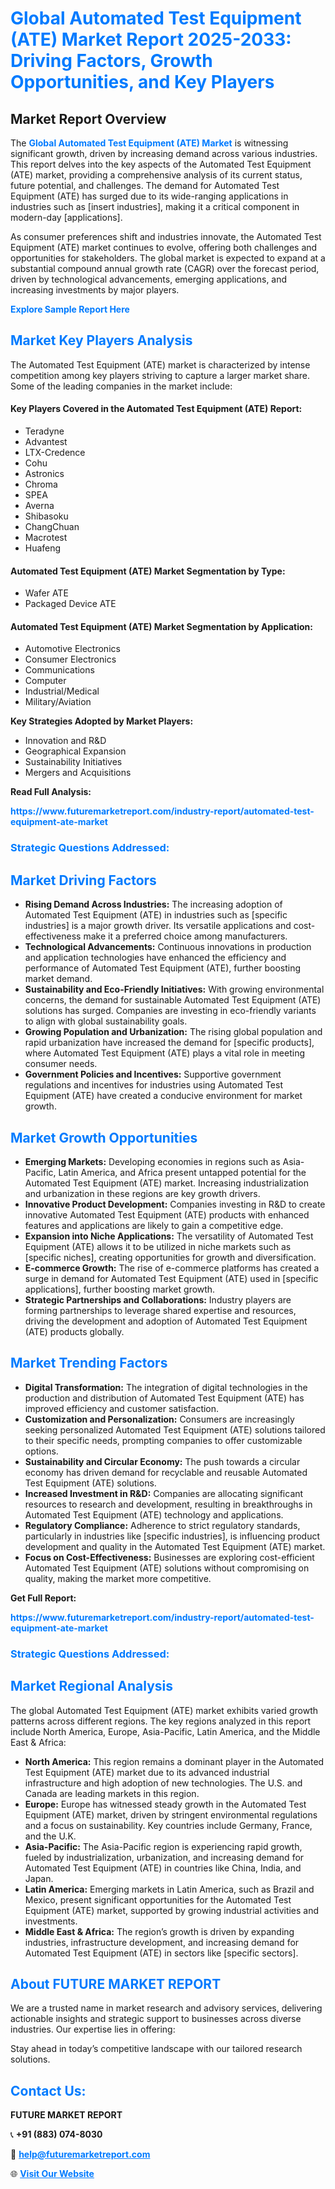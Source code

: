 <h1 style="color: #007BFF;">Global Automated Test Equipment (ATE) Market Report 2025-2033: Driving Factors, Growth Opportunities, and Key Players</h1>

<section id="overview">
<h2>Market Report Overview</h2>
<p>The <a href="https://www.futuremarketreport.com/industry-report/automated-test-equipment-ate-market" style="color: #007BFF; text-decoration: none;"><strong>Global Automated Test Equipment (ATE) Market</strong></a> is witnessing significant growth, driven by increasing demand across various industries. This report delves into the key aspects of the Automated Test Equipment (ATE) market, providing a comprehensive analysis of its current status, future potential, and challenges. The demand for Automated Test Equipment (ATE) has surged due to its wide-ranging applications in industries such as [insert industries], making it a critical component in modern-day [applications].</p>
<p>As consumer preferences shift and industries innovate, the Automated Test Equipment (ATE) market continues to evolve, offering both challenges and opportunities for stakeholders. The global market is expected to expand at a substantial compound annual growth rate (CAGR) over the forecast period, driven by technological advancements, emerging applications, and increasing investments by major players.</p>
</section>

<section id="overview">
<p><a href="https://www.futuremarketreport.com/request-sample/reportId=28339" style="color: #007BFF; text-decoration: none;"><strong>Explore Sample Report Here</strong></a></p>
</section>

<section id="key-players">
<h2 style="color: #007BFF;">Market Key Players Analysis</h2>
<p>The Automated Test Equipment (ATE) market is characterized by intense competition among key players striving to capture a larger market share. Some of the leading companies in the market include:</p>
<h4>Key Players Covered in the Automated Test Equipment (ATE) Report:</h4>
<ul><li>Teradyne</li><li>Advantest</li><li>LTX-Credence</li><li>Cohu</li><li>Astronics</li><li>Chroma</li><li>SPEA</li><li>Averna</li><li>Shibasoku</li><li>ChangChuan</li><li>Macrotest</li><li>Huafeng</li></ul>
<h4>Automated Test Equipment (ATE) Market Segmentation by Type:</h4>
<ul><li>Wafer ATE</li><li>Packaged Device ATE</li></ul>

<h4>Automated Test Equipment (ATE) Market Segmentation by Application:</h4>
<ul><li>Automotive Electronics</li><li>Consumer Electronics</li><li>Communications</li><li>Computer</li><li>Industrial/Medical</li><li>Military/Aviation</li></ul>
<p><strong>Key Strategies Adopted by Market Players:</strong></p>
<ul>
<li>Innovation and R&D</li>
<li>Geographical Expansion</li>
<li>Sustainability Initiatives</li>
<li>Mergers and Acquisitions</li>
</ul>
</section>

<section>
<p><strong>Read Full Analysis: </strong></p><a href="https://www.futuremarketreport.com/industry-report/automated-test-equipment-ate-market" style="color: #007BFF; text-decoration: none;"><strong>https://www.futuremarketreport.com/industry-report/automated-test-equipment-ate-market</strong></a>
<h3 style="color: #007BFF;">Strategic Questions Addressed:</h3>
</section>

<section id="driving-factors">
<h2 style="color: #007BFF;">Market Driving Factors</h2>
<ul>
<li><strong>Rising Demand Across Industries:</strong> The increasing adoption of Automated Test Equipment (ATE) in industries such as [specific industries] is a major growth driver. Its versatile applications and cost-effectiveness make it a preferred choice among manufacturers.</li>
<li><strong>Technological Advancements:</strong> Continuous innovations in production and application technologies have enhanced the efficiency and performance of Automated Test Equipment (ATE), further boosting market demand.</li>
<li><strong>Sustainability and Eco-Friendly Initiatives:</strong> With growing environmental concerns, the demand for sustainable Automated Test Equipment (ATE) solutions has surged. Companies are investing in eco-friendly variants to align with global sustainability goals.</li>
<li><strong>Growing Population and Urbanization:</strong> The rising global population and rapid urbanization have increased the demand for [specific products], where Automated Test Equipment (ATE) plays a vital role in meeting consumer needs.</li>
<li><strong>Government Policies and Incentives:</strong> Supportive government regulations and incentives for industries using Automated Test Equipment (ATE) have created a conducive environment for market growth.</li>
</ul>
</section>

<section id="growth-opportunities">
<h2 style="color: #007BFF;">Market Growth Opportunities</h2>
<ul>
<li><strong>Emerging Markets:</strong> Developing economies in regions such as Asia-Pacific, Latin America, and Africa present untapped potential for the Automated Test Equipment (ATE) market. Increasing industrialization and urbanization in these regions are key growth drivers.</li>
<li><strong>Innovative Product Development:</strong> Companies investing in R&D to create innovative Automated Test Equipment (ATE) products with enhanced features and applications are likely to gain a competitive edge.</li>
<li><strong>Expansion into Niche Applications:</strong> The versatility of Automated Test Equipment (ATE) allows it to be utilized in niche markets such as [specific niches], creating opportunities for growth and diversification.</li>
<li><strong>E-commerce Growth:</strong> The rise of e-commerce platforms has created a surge in demand for Automated Test Equipment (ATE) used in [specific applications], further boosting market growth.</li>
<li><strong>Strategic Partnerships and Collaborations:</strong> Industry players are forming partnerships to leverage shared expertise and resources, driving the development and adoption of Automated Test Equipment (ATE) products globally.</li>
</ul>
</section>

<section id="trending-factors">
<h2 style="color: #007BFF;">Market Trending Factors</h2>
<ul>
<li><strong>Digital Transformation:</strong> The integration of digital technologies in the production and distribution of Automated Test Equipment (ATE) has improved efficiency and customer satisfaction.</li>
<li><strong>Customization and Personalization:</strong> Consumers are increasingly seeking personalized Automated Test Equipment (ATE) solutions tailored to their specific needs, prompting companies to offer customizable options.</li>
<li><strong>Sustainability and Circular Economy:</strong> The push towards a circular economy has driven demand for recyclable and reusable Automated Test Equipment (ATE) solutions.</li>
<li><strong>Increased Investment in R&D:</strong> Companies are allocating significant resources to research and development, resulting in breakthroughs in Automated Test Equipment (ATE) technology and applications.</li>
<li><strong>Regulatory Compliance:</strong> Adherence to strict regulatory standards, particularly in industries like [specific industries], is influencing product development and quality in the Automated Test Equipment (ATE) market.</li>
<li><strong>Focus on Cost-Effectiveness:</strong> Businesses are exploring cost-efficient Automated Test Equipment (ATE) solutions without compromising on quality, making the market more competitive.</li>
</ul>
</section>

<section>
<p><strong>Get Full Report: </strong></p><a href="https://www.futuremarketreport.com/industry-report/automated-test-equipment-ate-market" style="color: #007BFF; text-decoration: none;"><strong>https://www.futuremarketreport.com/industry-report/automated-test-equipment-ate-market</strong></a>
<h3 style="color: #007BFF;">Strategic Questions Addressed:</h3>
</section>


<section id="regional-analysis">
<h2 style="color: #007BFF;">Market Regional Analysis</h2>
<p>The global Automated Test Equipment (ATE) market exhibits varied growth patterns across different regions. The key regions analyzed in this report include North America, Europe, Asia-Pacific, Latin America, and the Middle East & Africa:</p>
<ul>
<li><strong>North America:</strong> This region remains a dominant player in the Automated Test Equipment (ATE) market due to its advanced industrial infrastructure and high adoption of new technologies. The U.S. and Canada are leading markets in this region.</li>
<li><strong>Europe:</strong> Europe has witnessed steady growth in the Automated Test Equipment (ATE) market, driven by stringent environmental regulations and a focus on sustainability. Key countries include Germany, France, and the U.K.</li>
<li><strong>Asia-Pacific:</strong> The Asia-Pacific region is experiencing rapid growth, fueled by industrialization, urbanization, and increasing demand for Automated Test Equipment (ATE) in countries like China, India, and Japan.</li>
<li><strong>Latin America:</strong> Emerging markets in Latin America, such as Brazil and Mexico, present significant opportunities for the Automated Test Equipment (ATE) market, supported by growing industrial activities and investments.</li>
<li><strong>Middle East & Africa:</strong> The region’s growth is driven by expanding industries, infrastructure development, and increasing demand for Automated Test Equipment (ATE) in sectors like [specific sectors].</li>
</ul>
</section>

<footer>
<h2 style="color: #007BFF;">About FUTURE MARKET REPORT</h2>
<p>We are a trusted name in market research and advisory services, delivering actionable insights and strategic support to businesses across diverse industries. Our expertise lies in offering:</p>

<p>Stay ahead in today’s competitive landscape with our tailored research solutions.</p>

<h2 style="color: #007BFF;">Contact Us:</h2>
<p><strong>FUTURE MARKET REPORT</strong></p>
<p>📞 <strong>+91 (883) 074-8030</strong></p>
<p>📧 <strong><a href="mailto:help@futuremarketreport.com" style="color: #007BFF;">help@futuremarketreport.com</a></strong></p>
<p>🌐 <strong><a href="https://www.futuremarketreport.com/" style="color: #007BFF;">Visit Our Website</a></strong></p>
</footer>